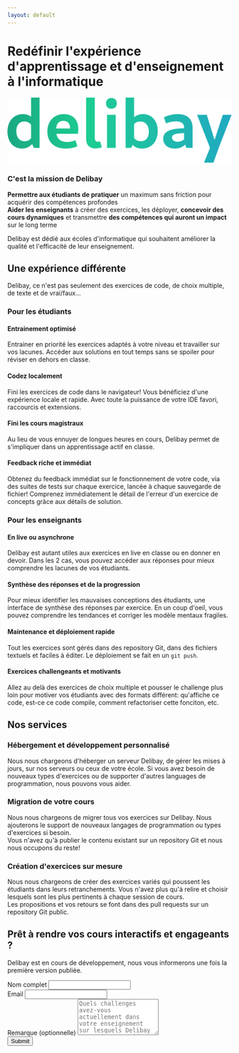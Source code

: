 ```yaml
---
layout: default
---
```


<div class="md:flex flex-wrap ">
<h1 class="flex-1 flex items-center !text-[28px] xs:!text-[35px] md:!text-[35px] sm:!bg-red-500 md:bg-blue-500">Redéfinir l'expérience d'apprentissage et d'enseignement à l'informatique</h1>

<img class="flex-1 md:p-20" src="imgs/delibay-logo.svg" id="delibaylogo" />
</div>

### C'est la mission de Delibay
**Permettre aux étudiants de pratiquer** un maximum sans friction pour acquérir des compétences profondes  
**Aider les enseignants** à créer des exercices, les déployer, **concevoir des cours dynamiques** et transmettre **des compétences qui auront un impact** sur le long terme

Delibay est dédié aux écoles d'informatique qui souhaitent améliorer la qualité et l'efficacité de leur enseignement.

<h2 class="gradient">Une expérience différente</h2>
Delibay, ce n'est pas seulement des exercices de code, de choix multiple, de texte et de vrai/faux...

<div class="lg:flex lg:flex-wrap lg:space-x-2 space-y-2 lg:space-y-0">
<div class="flex-1 ">

<h3>Pour les étudiants</h3>

<div class="bloc flex-1 space-x-2 space-y-2">
    <div class="card flex-1"><h4>Entrainement optimisé</h4>
    <p>Entrainer en priorité les exercices adaptés à votre niveau et travailler sur vos lacunes. Accéder aux solutions en tout temps sans se spoiler pour réviser en dehors en classe.</p>
</div>
    <div class="card flex-1"><h4>Codez localement</h4>
        <p>Fini les exercices de code dans le navigateur! Vous bénéficiez d'une expérience locale et rapide. Avec toute la puissance de votre IDE favori, raccourcis et extensions.</p>
    </div>
    <div class="card flex-1"><h4>Fini les cours magistraux</h4>
        <p>Au lieu de vous ennuyer de longues heures en cours, Delibay permet de s'impliquer dans un apprentissage actif en classe.</p>
    </div>
    <div class="card flex-1"><h4>Feedback riche et immédiat</h4>
        <p>Obtenez du feedback immédiat sur le fonctionnement de votre code, via des suites de tests sur chaque exercice, lancée à chaque sauvegarde de fichier! Comprenez immédiatement le détail de l'erreur d'un exercice de concepts grâce aux détails de solution.</p>
    </div>
</div>

</div>


<div class="flex-1 ">

<h3>Pour les enseignants</h3>

<div class="bloc flex-1 space-x-2 space-y-2">
    <div class="card flex-1"><h4>En live ou asynchrone</h4>
    <p>Delibay est autant utiles aux exercices en live en classe ou en donner en devoir. Dans les 2 cas, vous pouvez accéder aux réponses pour mieux comprendre les lacunes de vos étudiants.
    </p></div>
    <div class="card flex-1"><h4>Synthèse des réponses et de la progression</h4>
    <p>Pour mieux identifier les mauvaises conceptions des étudiants, une interface de synthèse des réponses par exercice. En un coup d'oeil, vous pouvez comprendre les tendances et corriger les modèle mentaux fragiles.
    </p></div>
    <div class="card flex-1"><h4>Maintenance et déploiement rapide</h4><p></p>Tout les exercices sont gérés dans des repository Git, dans des fichiers textuels et faciles à éditer. Le déploiement se fait en un <code>git push</code>.</div>
    <div class="card flex-1"><h4>Exercices challengeants et motivants</h4><p>Allez au delà des exercices de choix multiple et pousser le challenge plus loin pour motiver vos étudiants avec des formats différent: qu'affiche ce code, est-ce ce code compile, comment refactoriser cette fonciton, etc.</p></div>
</div>

</div>
</div>


## Nos services

<div class="md:flex md:flex-wrap md:space-x-2 space-y-2 md:space-y-0">

<div class="bloc flex-1 border border-blue-500 p-5 rounded-sm">
    <h3>Hébergement et développement personnalisé</h3>
    <p>Nous nous chargeons d'héberger un serveur Delibay, de gérer les mises à jours, sur nos serveurs ou ceux de votre école. Si vous avez besoin de nouveaux types d'exercices ou de supporter d'autres languages de programmation, nous pouvons vous aider.</p>
</div>

<div class="bloc flex-1 border border-blue-500 p-5 rounded-sm">
    <h3>Migration de votre cours</h3>
    <p>Nous nous chargeons de migrer tous vos exercices sur Delibay. Nous ajouterons le support de nouveaux langages de programmation ou types d'exercices si besoin. <br>Vous n'avez qu'à publier le contenu existant sur un repository Git et nous nous occupons du reste!</p>
</div>

<div class="bloc flex-1 border border-blue-500 p-5 rounded-sm">
    <h3>Création d'exercices sur mesure</h3>
    <p>Nous nous chargeons de créer des exercices variés qui poussent les étudiants dans leurs retranchements. Vous n'avez plus qu'à relire et choisir lesquels sont les plus pertinents à chaque session de cours.<br>
    Les propositions et vos retours se font dans des pull requests sur un repository Git public.
    </p>
</div>

<!-- <div class="bloc flex-1 border border-blue-500 p-5 rounded-sm"> -->
<!--     <h3>Amélioration continue de vos exercices</h3> -->
<!--     <p>Nous nous chargeons d'analyser les statistiques des réponses et de lire les réponses textuelles, pour améliorer la qualité des exercices. Nous nous occupons de détailler des solutions, d'agrémenter de schémas, d'imaginer des métaphores ou de vulgariser des concepts abstraits.</p> -->
<!-- </div> -->

</div>




<h2 class="gradient">Prêt à rendre vos cours interactifs et engageants ?</h2>

Delibay est en cours de développement, nous vous informerons une fois la première version publiée.

<div class="flex justify-center" >
<form
  action="https://www.formbackend.com/f/15195317ca0eef63"
  method="POST"
  class="w-full md:mx-32 lg:mx-60"
>
  <label for="name" class="">Nom complet</label>
  <input class="border border-blue-500 rounded-sm" type="text" id="name" name="name" required> <br>
  <label for="email" class="">Email</label>
  <input class="border border-blue-500 rounded-sm" type="email" id="email" name="email" required> <br>
  <label for="email" class="">Remarque (optionnelle)</label>
  <textarea class="border border-blue-500 rounded-sm" type="email" id="remark" name="remark" placeholder="Quels challenges avez-vous actuellement dans votre enseignement sur lesquels Delibay pourrait vous aider ? Quels cours enseignez-vous et dans quelle école ?" rows="5">
</textarea>
  <br>
  <button type="submit" class="gradient border-2 border-gray-300 px-2 rounded-sm">Submit</button>
</form>
</div>

